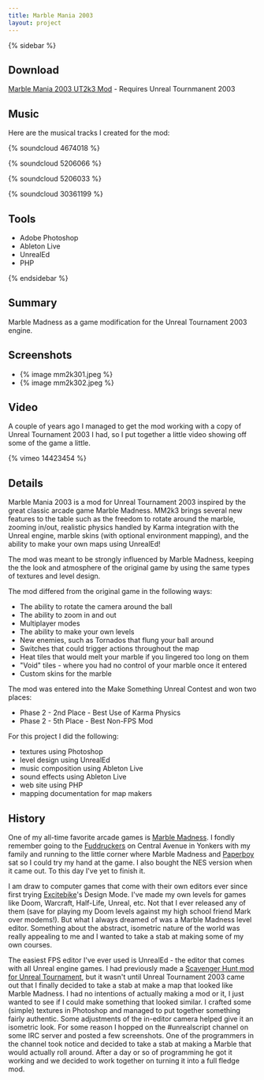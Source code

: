 ```yaml
---
title: Marble Mania 2003
layout: project
---
```


{% sidebar %}
## Download

[Marble Mania 2003 UT2k3 Mod](http://www.moddb.com/mods/marble-madness-2003/downloads/marble-mania-2003-v07-umod) - Requires Unreal Tournmanent 2003

## Music 

Here are the musical tracks I created for the mod:

{% soundcloud 4674018 %}

{% soundcloud 5206066 %}

{% soundcloud 5206033 %}

{% soundcloud 30361199 %}

## Tools

- Adobe Photoshop
- Ableton Live
- UnrealEd
- PHP

{% endsidebar %}

## Summary

Marble Madness as a game modification for the Unreal Tournament 2003 engine.

## Screenshots

<ul class="thumbnails">
<li>{% image mm2k301.jpeg %}</li>
<li>{% image mm2k302.jpeg %}</li>
</ul>

## Video

A couple of years ago I managed to get the mod working with a copy of Unreal Tournament 2003 I had, so I put together a little video showing off some of the game a little.

{% vimeo 14423454 %}

## Details

Marble Mania 2003 is a mod for Unreal Tournament 2003 inspired by the great classic arcade game Marble Madness. MM2k3 brings several new features to the table such as the freedom to rotate around the marble, zooming in/out, realistic physics handled by Karma integration with the Unreal engine, marble skins (with optional environment mapping), and the ability to make your own maps using UnrealEd!

The mod was meant to be strongly influenced by Marble Madness, keeping the the look and atmosphere of the original game by using the same types of textures and level design.

The mod differed from the original game in the following ways:

- The ability to rotate the camera around the ball
- The ability to zoom in and out
- Multiplayer modes
- The ability to make your own levels
- New enemies, such as Tornados that flung your ball around
- Switches that could trigger actions throughout the map
- Heat tiles that would melt your marble if you lingered too long on them
- "Void" tiles - where you had no control of your marble once it entered
- Custom skins for the marble

The mod was entered into the Make Something Unreal Contest and won two places:

- Phase 2 - 2nd Place - Best Use of Karma Physics
- Phase 2 - 5th Place - Best Non-FPS Mod

For this project I did the following:

- textures using Photoshop
- level design using UnrealEd
- music composition using Ableton Live
- sound effects using Ableton Live
- web site using PHP
- mapping documentation for map makers


## History

One of my all-time favorite arcade games is [Marble Madness](http://en.wikipedia.org/wiki/Marble_Madness). I fondly remember going to the [Fuddruckers](http://www.fuddruckers.com/) on Central Avenue in Yonkers with my family and running to the little corner where Marble Madness and [Paperboy](http://en.wikipedia.org/wiki/Paperboy_%28video_game%29) sat so I could try my hand at the game. I also bought the NES version when it came out. To this day I've yet to finish it.

I am draw to computer games that come with their own editors ever since first trying [Excitebike](http://en.wikipedia.org/wiki/Excitebike)'s Design Mode. I've made my own levels for games like Doom, Warcraft, Half-Life, Unreal, etc. Not that I ever released any of them (save for playing my Doom levels against my high school friend Mark over modems!). But what I always dreamed of was a Marble Madness level editor. Something about the abstract, isometric nature of the world was really appealing to me and I wanted to take a stab at making some of my own courses.

The easiest FPS editor I've ever used is UnrealEd - the editor that comes with all Unreal engine games. I had previously made a [Scavenger Hunt mod for Unreal Tournament](/projects/scavenger-hunt), but it wasn't until Unreal Tournament 2003 came out that I finally decided to take a stab at make a map that looked like Marble Madness. I had no intentions of actually making a mod or it, I just wanted to see if I could make something that looked similar. I crafted some (simple) textures in Photoshop and managed to put together something fairly authentic. Some adjustments of the in-editor camera helped give it an isometric look. For some reason I hopped on the #unrealscript channel on some IRC server and posted a few screenshots. One of the programmers in the channel took notice and decided to take a stab at making a Marble that would actually roll around. After a day or so of programming he got it working and we decided to work together on turning it into a full fledge mod.

